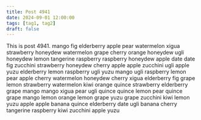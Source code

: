 ```yaml
---
title: Post 4941
date: 2024-09-01 12:00:00
tags: [tag1, tag2]
draft: false
---
```

This is post 4941.
mango
fig
elderberry
apple
pear
watermelon
xigua
strawberry
honeydew
watermelon
grape
cherry
orange
honeydew
ugli
honeydew
lemon
tangerine
raspberry
raspberry
honeydew
apple
date
date
fig
zucchini
strawberry
honeydew
cherry
apple
apple
zucchini
ugli
apple
yuzu
elderberry
lemon
raspberry
ugli
yuzu
mango
ugli
raspberry
lemon
pear
apple
cherry
watermelon
honeydew
cherry
xigua
elderberry
fig
grape
lemon
strawberry
watermelon
kiwi
orange
quince
strawberry
elderberry
grape
mango
mango
xigua
pear
ugli
quince
quince
lemon
pear
quince
grape
mango
lemon
orange
lemon
grape
yuzu
grape
zucchini
kiwi
lemon
yuzu
apple
apple
banana
quince
elderberry
date
ugli
banana
cherry
tangerine
raspberry
kiwi
zucchini
apple
yuzu
